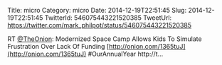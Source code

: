Title: micro
Category: micro
Date: 2014-12-19T22:51:45
Slug: 2014-12-19T22:51:45
TwitterId: 546075443221520385
TweetUrl: https://twitter.com/mark_philpot/status/546075443221520385

RT [@TheOnion](https://twitter.com/TheOnion): Modernized Space Camp Allows Kids To Simulate Frustration Over Lack Of Funding [http://onion.com/1365tuJ](http://onion.com/1365tuJ) #OurAnnualYear http://t…